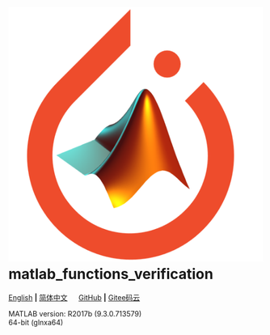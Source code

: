 # ![icon](icon.png) matlab_functions_verification

[English](README.md) **|** [简体中文](README_CN.md) &emsp; [GitHub](https://github.com/xinntao/matlab_functions_verification) **|** [Gitee码云](https://gitee.com/xinntao/matlab_functions_verification)

MATLAB version: R2017b (9.3.0.713579) <br>
64-bit (glnxa64)
